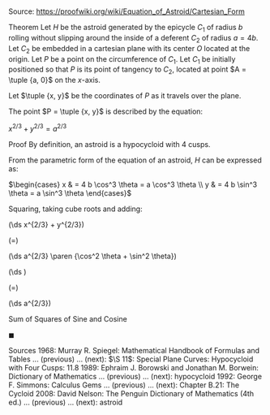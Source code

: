 # 

Source: https://proofwiki.org/wiki/Equation_of_Astroid/Cartesian_Form

Theorem
Let $H$ be the astroid generated by the epicycle $C_1$ of radius $b$ rolling without slipping around the inside of a deferent $C_2$ of radius $a = 4 b$.
Let $C_2$ be embedded in a cartesian plane with its center $O$ located at the origin.
Let $P$ be a point on the circumference of $C_1$.
Let $C_1$ be initially positioned so that $P$ is its point of tangency to $C_2$, located at point $A = \tuple {a, 0}$ on the $x$-axis.

Let $\tuple {x, y}$ be the coordinates of $P$ as it travels over the plane.

The point $P = \tuple {x, y}$ is described by the equation:

$x^{2/3} + y^{2/3} = a^{2/3}$


Proof
By definition, an astroid is a hypocycloid with $4$ cusps.




From the parametric form of the equation of an astroid, $H$ can be expressed as:

$\begin{cases}
x & = 4 b \cos^3 \theta = a \cos^3 \theta \\
y & = 4 b \sin^3 \theta = a \sin^3 \theta
\end{cases}$

Squaring, taking cube roots and adding:














\(\ds x^{2/3} + y^{2/3}\)

\(=\)







\(\ds a^{2/3} \paren {\cos^2 \theta + \sin^2 \theta}\)




















\(\ds \)

\(=\)







\(\ds a^{2/3}\)





Sum of Squares of Sine and Cosine



$\blacksquare$


Sources
1968: Murray R. Spiegel: Mathematical Handbook of Formulas and Tables ... (previous) ... (next): $\S 11$: Special Plane Curves: Hypocycloid with Four Cusps: $11.8$
1989: Ephraim J. Borowski and Jonathan M. Borwein: Dictionary of Mathematics ... (previous) ... (next): hypocycloid
1992: George F. Simmons: Calculus Gems ... (previous) ... (next): Chapter $\text {B}.21$: The Cycloid
2008: David Nelson: The Penguin Dictionary of Mathematics (4th ed.) ... (previous) ... (next): astroid





